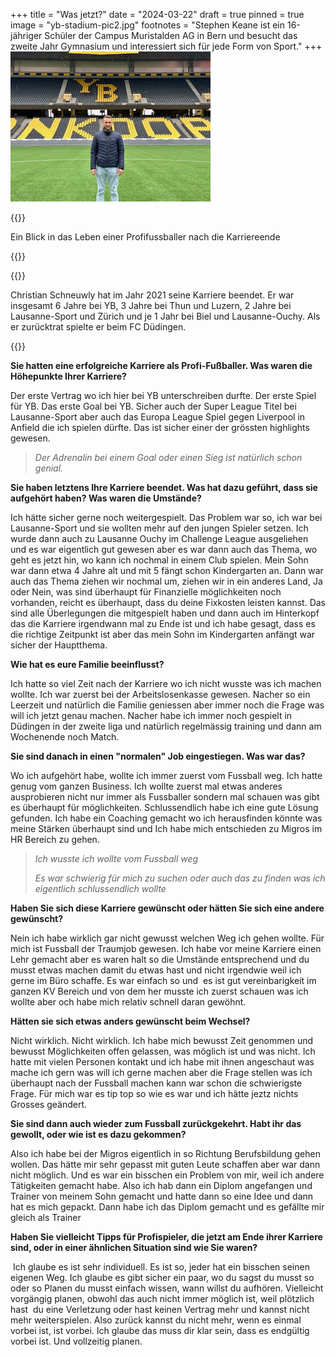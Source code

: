 +++
title = "Was jetzt?"
date = "2024-03-22"
draft = true
pinned = true
image = "yb-stadium-pic2.jpg"
footnotes = "Stephen Keane ist ein 16-jähriger Schüler der Campus Muristalden AG in Bern und besucht das zweite Jahr Gymnasium und interessiert sich für jede Form von Sport."
+++
![Christian Schneuwly auf dem Feld im YB Stadion](yb-stadium-pic2.jpg)

{{<lead>}}

Ein Blick in das Leben einer Profifussballer nach die Karriereende

{{</lead>}}

{{<box>}}

Christian Schneuwly hat im Jahr 2021 seine Karriere beendet. Er war insgesamt 6 Jahre bei YB, 3 Jahre bei Thun und Luzern, 2 Jahre bei Lausanne-Sport und Zürich und je 1 Jahr bei Biel und Lausanne-Ouchy. Als er zurücktrat spielte er beim FC Düdingen.

{{</box>}}

**Sie hatten eine erfolgreiche Karriere als Profi-Fußballer. Was waren die Höhepunkte Ihrer Karriere?**

Der erste Vertrag wo ich hier bei YB unterschreiben durfte. Der erste Spiel für YB. Das erste Goal bei YB. Sicher auch der Super League Titel bei Lausanne-Sport aber auch das Europa League Spiel gegen Liverpool in Anfield die ich spielen dürfte. Das ist sicher einer der grössten highlights gewesen.

> *Der Adrenalin bei einem Goal oder einen Sieg ist natürlich schon genial.*

**Sie haben letztens Ihre Karriere beendet. Was hat dazu geführt, dass sie aufgehört haben? Was waren die Umstände?**

Ich hätte sicher gerne noch weitergespielt. Das Problem war so, ich war bei Lausanne-Sport und sie wollten mehr auf den jungen Spieler setzen. Ich wurde dann auch zu Lausanne Ouchy im Challenge League ausgeliehen und es war eigentlich gut gewesen aber es war dann auch das Thema, wo geht es jetzt hin, wo kann ich nochmal in einem Club spielen. Mein Sohn war dann etwa 4 Jahre alt und mit 5 fängt schon Kindergarten an. Dann war auch das Thema ziehen wir nochmal um, ziehen wir in ein anderes Land, Ja oder Nein, was sind überhaupt für Finanzielle möglichkeiten noch vorhanden, reicht es überhaupt, dass du deine Fixkosten leisten kannst. Das sind alle Überlegungen die mitgespielt haben und dann auch im Hinterkopf das die Karriere irgendwann mal zu Ende ist und ich habe gesagt, dass es die richtige Zeitpunkt ist aber das mein Sohn im Kindergarten anfängt war sicher der Hauptthema.

**Wie hat es eure Familie beeinflusst?**

Ich hatte so viel Zeit nach der Karriere wo ich nicht wusste was ich machen wollte. Ich war zuerst bei der Arbeitslosenkasse gewesen. Nacher so ein Leerzeit und natürlich die Familie geniessen aber immer noch die Frage was will ich jetzt genau machen. Nacher habe ich immer noch gespielt in Düdingen in der zweite liga und natürlich regelmässig training und dann am Wochenende noch Match.

**Sie sind danach in einen "normalen" Job eingestiegen. Was war das?**

Wo ich aufgehört habe, wollte ich immer zuerst vom Fussball weg. Ich hatte genug vom ganzen Business. Ich wollte zuerst mal etwas anderes ausprobieren nicht nur immer als Fussballer sondern mal schauen was gibt es überhaupt für möglichkeiten. Schlussendlich habe ich eine gute Lösung gefunden. Ich habe ein Coaching gemacht wo ich herausfinden könnte was meine Stärken überhaupt sind und Ich habe mich entschieden zu Migros im HR Bereich zu gehen.

> *Ich wusste ich wollte vom Fussball weg*
>
> *Es war schwierig für mich zu suchen oder auch das zu finden was ich eigentlich schlussendlich wollte*

**Haben Sie sich diese Karriere gewünscht oder hätten Sie sich eine andere gewünscht?**

Nein ich habe wirklich gar nicht gewusst welchen Weg ich gehen wollte. Für mich ist Fussball der Traumjob gewesen. Ich habe vor meine Karriere einen Lehr gemacht aber es waren halt so die Umstände entsprechend und du musst etwas machen damit du etwas hast und nicht irgendwie weil ich gerne im Büro schaffe. Es war einfach so und  es ist gut vereinbarigkeit im ganzen KV Bereich und von dem her musste ich zuerst schauen was ich wollte aber och habe mich relativ schnell daran gewöhnt.

**Hätten sie sich etwas anders gewünscht beim Wechsel?**

Nicht wirklich. Nicht wirklich. Ich habe mich bewusst Zeit genommen und bewusst Möglichkeiten offen gelassen, was möglich ist und was nicht. Ich hatte mit vielen Personen kontakt und ich habe mit ihnen angeschaut was mache ich gern was will ich gerne machen aber die Frage stellen was ich überhaupt nach der Fussball machen kann war schon die schwierigste Frage. Für mich war es tip top so wie es war und ich hätte jeztz nichts Grosses geändert.

**Sie sind dann auch wieder zum Fussball zurückgekehrt. Habt ihr das gewollt, oder wie ist es dazu gekommen?** 

Also ich habe bei der Migros eigentlich in so Richtung Berufsbildung gehen wollen. Das hätte mir sehr gepasst mit guten Leute schaffen aber war dann nicht möglich. Und es war ein bisschen ein Problem von mir, weil ich andere Tätigkeiten gemacht habe. Also ich hab dann ein Diplom angefangen und Trainer von meinem Sohn gemacht und hatte dann so eine Idee und dann hat es mich gepackt. Dann habe ich das Diplom gemacht und es gefällte mir gleich als Trainer

**Haben Sie vielleicht Tipps für Profispieler, die jetzt am Ende ihrer Karriere sind, oder in einer ähnlichen Situation sind wie Sie waren?** 

 Ich glaube es ist sehr individuell. Es ist so, jeder hat ein bisschen seinen eigenen Weg. Ich glaube es gibt sicher ein paar, wo du sagst du musst so oder so Planen du musst einfach wissen, wann willst du aufhören. Vielleicht vorgängig planen, obwohl das auch nicht immer möglich ist, weil plötzlich hast  du eine Verletzung oder hast keinen Vertrag mehr und kannst nicht mehr weiterspielen. Also zurück kannst du nicht mehr, wenn es einmal vorbei ist, ist vorbei. Ich glaube das muss dir klar sein, dass es endgültig vorbei ist. Und vollzeitig planen.

![]()

![]()